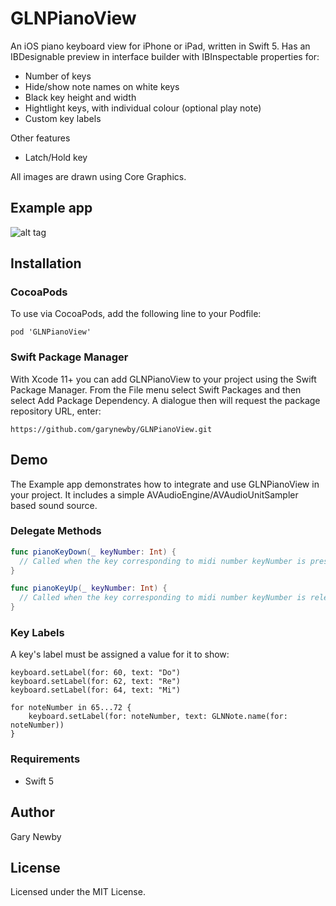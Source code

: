 GLNPianoView
============
An iOS piano keyboard view for iPhone or iPad, written in Swift 5. 
Has an IBDesignable preview in interface builder with IBInspectable properties for:
- Number of keys
- Hide/show note names on white keys
- Black key height and width
- Hightlight keys, with individual colour (optional play note)
- Custom key labels

Other features
- Latch/Hold key

All images are drawn using Core Graphics.

## Example app

![alt tag](https://github.com/garynewby/GLNPianoView/raw/master/screen.png)


## Installation

### CocoaPods
To use via CocoaPods, add the following line to your Podfile:

```
pod 'GLNPianoView'
```

### Swift Package Manager
With Xcode 11+ you can add GLNPianoView to your project using the Swift Package Manager. From the File menu select Swift Packages and then select Add Package Dependency. A dialogue then will request the package repository URL, enter:
```
https://github.com/garynewby/GLNPianoView.git
```

## Demo

The Example app demonstrates how to integrate and use GLNPianoView in your project. It includes a simple AVAudioEngine/AVAudioUnitSampler based sound source.


### Delegate Methods

```swift
func pianoKeyDown(_ keyNumber: Int) {
  // Called when the key corresponding to midi number keyNumber is pressed
}

func pianoKeyUp(_ keyNumber: Int) {
  // Called when the key corresponding to midi number keyNumber is released
}
```

### Key Labels

A key's label must be assigned a value for it to show:
```
keyboard.setLabel(for: 60, text: "Do")
keyboard.setLabel(for: 62, text: "Re")
keyboard.setLabel(for: 64, text: "Mi")

for noteNumber in 65...72 {
    keyboard.setLabel(for: noteNumber, text: GLNNote.name(for: noteNumber))
}
```

### Requirements

- Swift 5

## Author

Gary Newby

## License

Licensed under the MIT License.


